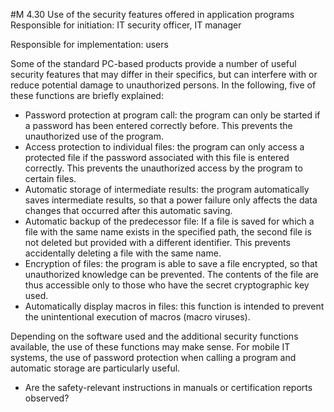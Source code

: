 #M 4.30 Use of the security features offered in application programs
Responsible for initiation: IT security officer, IT manager

Responsible for implementation: users

Some of the standard PC-based products provide a number of useful security features that may differ in their specifics, but can interfere with or reduce potential damage to unauthorized persons. In the following, five of these functions are briefly explained:

* Password protection at program call: the program can only be started if a password has been entered correctly before. This prevents the unauthorized use of the program.
* Access protection to individual files: the program can only access a protected file if the password associated with this file is entered correctly. This prevents the unauthorized access by the program to certain files.
* Automatic storage of intermediate results: the program automatically saves intermediate results, so that a power failure only affects the data changes that occurred after this automatic saving.
* Automatic backup of the predecessor file: If a file is saved for which a file with the same name exists in the specified path, the second file is not deleted but provided with a different identifier. This prevents accidentally deleting a file with the same name.
* Encryption of files: the program is able to save a file encrypted, so that unauthorized knowledge can be prevented. The contents of the file are thus accessible only to those who have the secret cryptographic key used.
* Automatically display macros in files: this function is intended to prevent the unintentional execution of macros (macro viruses).


Depending on the software used and the additional security functions available, the use of these functions may make sense. For mobile IT systems, the use of password protection when calling a program and automatic storage are particularly useful.

* Are the safety-relevant instructions in manuals or certification reports observed?




